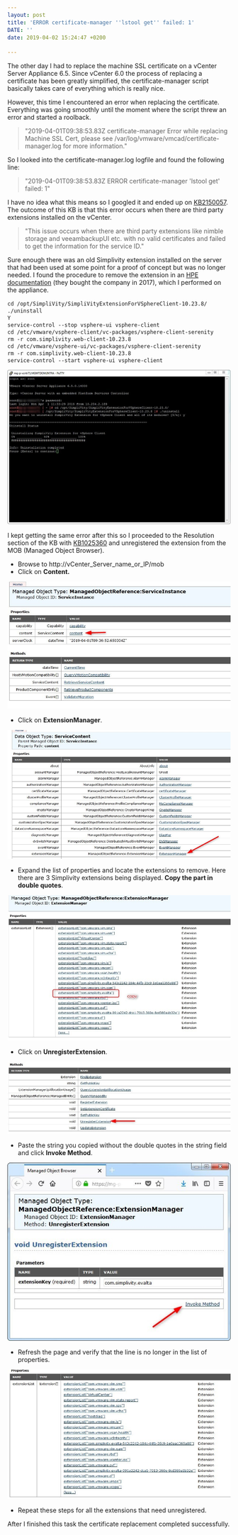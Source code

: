```yaml
---
layout: post
title: 'ERROR certificate-manager ''lstool get'' failed: 1'
DATE: ''
date: 2019-04-02 15:24:47 +0200

---
```

The other day I had to replace the machine SSL certificate on a vCenter Server Appliance 6.5. Since vCenter 6.0 the process of replacing a certificate has been greatly simplified, the certificate-manager script basically takes care of everything which is really nice.

However, this time I encountered an error when replacing the certificate. Everything was going smoothly until the moment where the script threw an error and started a roolback.

> "2019-04-01T09:38:53.83Z  certificate-manager Error while replacing Machine SSL Cert, please see /var/log/vmware/vmcad/certificate-manager.log for more information."

So I looked into the certificate-manager.log logfile and found the following line:

> "2019-04-01T09:38:53.83Z ERROR certificate-manager 'lstool get' failed: 1"

I have no idea what this means so I googled it and ended up on [KB2150057](https://kb.vmware.com/s/article/2150057). The outcome of this KB is that this error occurs when there are third party extensions installed on the vCenter.

> "This issue occurs when there are third party extensions like nimble storage and veeambackupUI etc. with no valid certificates and failed to get the information for the service ID."

Sure enough there was an old Simplivity extension installed on the server that had been used at some point for a proof of concept but was no longer needed. I found the procedure to remove the extension in an [HPE documentation](https://support.hpe.com/hpsc/doc/public/display?docId=emr_na-sv760_000259_aen_us&docLocale=en_US) (they bought the company in 2017), which I performed on the appliance.

    cd /opt/SimpliVity/SimpliVityExtensionForVSphereClient-10.23.8/
    ./uninstall
    Y
    service-control --stop vsphere-ui vsphere-client
    cd /etc/vmware/vsphere-client/vc-packages/vsphere-client-serenity
    rm -r com.simplivity.web-client-10.23.8
    cd /etc/vmware/vsphere-ui/vc-packages/vsphere-client-serenity
    rm -r com.simplivity.web-client-10.23.8
    service-control --start vsphere-ui vsphere-client

![](/img/lstoolget1.jpg)

I kept getting the same error after this so I proceeded to the Resolution section of the KB with [KB1025360](https://kb.vmware.com/s/article/1025360?CoveoV2.CoveoLightningApex.getInitializationData=1&r=0&ui-communities-components-aura-components-forceCommunity-seoAssistant.SeoAssistant.getSeoData=1&other.KM_Utility.getArticleDetails=1&other.KM_Utility.getArticleMetadata=2&other.KM_Utility.getUrl=1&ui-comm-runtime-components-aura-components-siteforce-recordservicecomponent.RecordServiceComponent.getArticleVersionId=2&other.KM_Utility.getUser=1&other.KM_Utility.getAllTranslatedLanguages=2&ui-comm-runtime-components-aura-components-siteforce-qb.Quarterback.validateRoute=1&ui-communities-components-aura-components-forceCommunity-navigationMenu.NavigationMenuDataProvider.getNavigationMenu=1) and unregistered the extension from the MOB (Managed Object Browser).

* Browse to http://vCenter_Server_name_or_IP/mob
* Click on **Content.**

![](/img/lstoolget2.jpg)

* Click on **ExtensionManager**.

![](/img/lstoolget3.jpg)

* Expand the list of properties and locate the extensions to remove. Here there are 3 Simplivity extensions being displayed. **Copy the part in double quotes**.

![](/img/lstoolget4.jpg)

* Click on **UnregisterExtension**.

![](/img/lstoolget5.jpg)

* Paste the string you copied without the double quotes in the string field and click **Invoke Method**.

![](/img/lstoolget6.jpg)

* Refresh the page and verify that the line is no longer in the list of properties.

![](/img/lstoolget7.jpg)

* Repeat these steps for all the extensions that need unregistered.

After I finished this task the certificate replacement completed successfully.